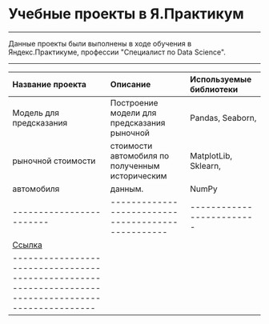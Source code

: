 # Учебные проекты в Я.Практикум
------------------------------------------

Данные проекты были выполнены в ходе обучения в Яндекс.Практикуме, профессии "Специалист по Data Science".

---------------------------------------------------------------------------


| Название проекта       | Описание                                         | Используемые библиотеки |      
|:-----------------------|:-------------------------------------------------|:------------------------|
| Модель для предсказания| Построение модели для предсказания рыночной      | Pandas, Seaborn,        |   
| рыночной стоимости     | стоимости автомобиля по полученным историческим  | MatplotLib, Sklearn,    |
| автомобиля             | данным.                                          | NumPy                   |
|------------------------|--------------------------------------------------|-------------------------|
|  [Ссылка](https://github.com/AnnaIsamova/Y.PraktikumProjects/tree/master/autos)                     |
|-----------------------------------------------------------------------------------------------------|